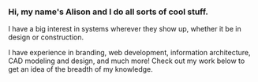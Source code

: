 ### Hi, my name's Alison and I do all sorts of cool stuff. 
I have a big interest in systems wherever they show up, whether it be in design or construction.

I have experience in branding, web development, information architecture, CAD modeling and design, and much more! Check out my work below to get an idea of the breadth of my knowledge.